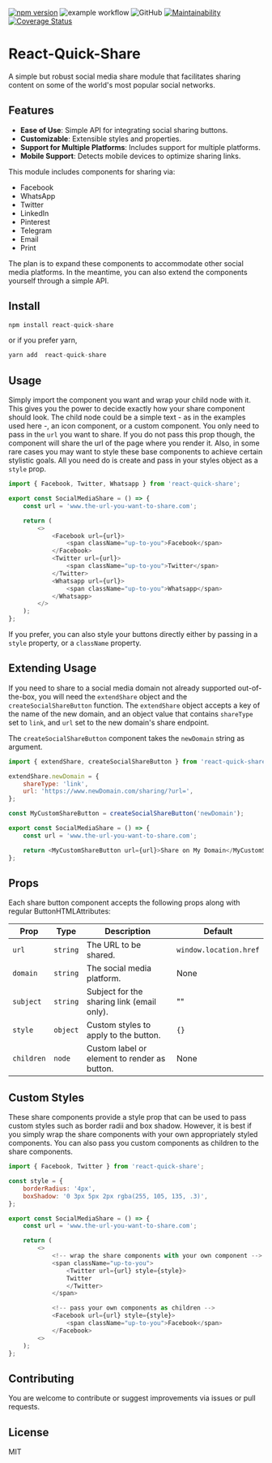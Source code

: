 [![npm version](https://badge.fury.io/js/react-quick-share.svg)](https://badge.fury.io/js/react-quick-share)
![example workflow](https://github.com/SamOdum/react-quick-share/actions/workflows/build.yml/badge.svg)
![GitHub](https://img.shields.io/github/license/SamOdum/react-quick-share)
[![Maintainability](https://api.codeclimate.com/v1/badges/e49dc83aa20662598bf4/maintainability)](https://codeclimate.com/github/SamOdum/react-quick-share/maintainability)
[![Coverage Status](https://coveralls.io/repos/github/SamOdum/react-quick-share/badge.svg?branch=main)](https://coveralls.io/github/SamOdum/react-quick-share?branch=main)

<!-- [![Dependencies](https://img.shields.io/librariesio/release/npm/react-quick-share)](https://libraries.io/npm/react-quick-share) -->

# React-Quick-Share

A simple but robust social media share module that facilitates sharing content on some of the world's most popular social networks.

## Features

-   **Ease of Use**: Simple API for integrating social sharing buttons.
-   **Customizable**: Extensible styles and properties.
-   **Support for Multiple Platforms**: Includes support for multiple platforms.
-   **Mobile Support**: Detects mobile devices to optimize sharing links.

This module includes components for sharing via:

-   Facebook
-   WhatsApp
-   Twitter
-   LinkedIn
-   Pinterest
-   Telegram
-   Email
-   Print

The plan is to expand these components to accommodate other social media platforms. In the meantime, you can also extend the components yourself
through a simple API.

## Install

```js
npm install react-quick-share
```

or if you prefer yarn,

```js
yarn add  react-quick-share
```

## Usage

Simply import the component you want and wrap your child node with it. This gives you the power to decide exactly how your share component should
look. The child node could be a simple text - as in the examples used here -, an icon component, or a custom component. You only need to pass in the
`url` you want to share. If you do not pass this prop though, the component will share the url of the page where you render it. Also, in some rare
cases you may want to style these base components to achieve certain stylistic goals. All you need do is create and pass in your styles object as a
`style` prop.

```js
import { Facebook, Twitter, Whatsapp } from 'react-quick-share';

export const SocialMediaShare = () => {
    const url = 'www.the-url-you-want-to-share.com';

    return (
        <>
            <Facebook url={url}>
                <span className="up-to-you">Facebook</span>
            </Facebook>
            <Twitter url={url}>
                <span className="up-to-you">Twitter</span>
            </Twitter>
            <Whatsapp url={url}>
                <span className="up-to-you">Whatsapp</span>
            </Whatsapp>
        </>
    );
};
```

If you prefer, you can also style your buttons directly either by passing in a `style` property, or a `className` property.

## Extending Usage

If you need to share to a social media domain not already supported out-of-the-box, you will need the `extendShare` object and the
`createSocialShareButton` function. The `extendShare` object accepts a key of the name of the new domain, and an object value that contains
`shareType` set to `link`, and `url` set to the new domain's share endpoint.

The `createSocialShareButton` component takes the `newDomain` string as argument.

```js
import { extendShare, createSocialShareButton } from 'react-quick-share';

extendShare.newDomain = {
    shareType: 'link',
    url: 'https://www.newDomain.com/sharing/?url=',
};

const MyCustomShareButton = createSocialShareButton('newDomain');

export const SocialMediaShare = () => {
    const url = 'www.the-url-you-want-to-share.com';

    return <MyCustomShareButton url={url}>Share on My Domain</MyCustomShareButton>;
};
```

## Props

Each share button component accepts the following props along with regular ButtonHTMLAttributes:

| Prop       | Type     | Description                                  | Default                |
| ---------- | -------- | -------------------------------------------- | ---------------------- |
| `url`      | `string` | The URL to be shared.                        | `window.location.href` |
| `domain`   | `string` | The social media platform.                   | None                   |
| `subject`  | `string` | Subject for the sharing link (email only).   | ""                     |
| `style`    | `object` | Custom styles to apply to the button.        | `{}`                   |
| `children` | `node`   | Custom label or element to render as button. | None                   |

## Custom Styles

These share components provide a style prop that can be used to pass custom styles such as border radii and box shadow. However, it is best if you
simply wrap the share components with your own appropriately styled components. You can also pass you custom components as children to the share
components.

```js
import { Facebook, Twitter } from 'react-quick-share';

const style = {
    borderRadius: '4px',
    boxShadow: '0 3px 5px 2px rgba(255, 105, 135, .3)',
};

export const SocialMediaShare = () => {
    const url = 'www.the-url-you-want-to-share.com';

    return (
        <>
            <!-- wrap the share components with your own component -->
            <span className="up-to-you">
                <Twitter url={url} style={style}>
                Twitter
                </Twitter>
            </span>

            <!-- pass your own components as children -->
            <Facebook url={url} style={style}>
                <span className="up-to-you">Facebook</span>
            </Facebook>
        <>
    );
};
```

## Contributing

You are welcome to contribute or suggest improvements via issues or pull requests.

## License

MIT
